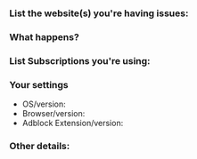 <!-- 

Easyprivacy requests:
** If a site implements any tracking or monitoring, UA/IP/Geo checks, browser detection, analytics, telemetry, linking to third-partys, pixels, referrers, fingerprinting, event/perf logging etc. Regardless how helpful or needed the script(s) are, it will be blocked in Easyprivacy. Privacy comes first and the block on these scripts will remain in place.


Any additions, changes or removals is at the Authors discretion. 
You're free to counterargue (to a certain point) if you disagree with the decision. 
To avoid being banned, don't constantly re-open or create new (related) issue reports.
-->

<!-- Just include the website URL in the Title line of this issue report -->

### List the website(s) you're having issues:

<!-- URL(s) for issue on a specific site are **mandatory** -->
<!-- To prevent tracking, wrap the website URL in a Code tag please. **mandatory** -->

### What happens?

<!-- Just a description of the issue when you visit the site. Or steps on reproducing this  -->

### List Subscriptions you're using:

<!-- Which adblock lists are you're using? -->

### Your settings

<!-- Just to ensure there is no issues or conflicts with other webbrowser extensions. 
     Disable Noscript, Ghostery, Disconnect, HTTPS Everywhere, Privacy Badger before reporting (and re-test with them disabled).
     Just ensure you're running just one Adblock extension only -->

- OS/version: 
- Browser/version: 
- Adblock Extension/version: 

### Other details:

<!-- If you suspect certain filters (this helps spending time to debug it manually).
If you have a screen shot of the issue or advert, this will help to highlight it. -->
